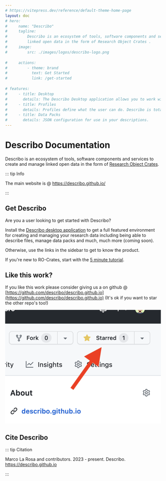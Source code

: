 ```yaml
---
# https://vitepress.dev/reference/default-theme-home-page
layout: doc
# hero:
#     name: "Describo"
#     tagline:
#         Describo is an ecosystem of tools, software components and services to create and manage
#         linked open data in the form of Research Object Crates .
#     image:
#         src: ./images/logos/describo-logo.png

#     actions:
#         - theme: brand
#           text: Get Started
#           link: /get-started

# features:
#     - title: Desktop
#       details: The Describo Desktop application allows you to work with and describe your data.
#     - title: Profiles
#       details: Profiles define what the user can do. Describo is totally configurable.
#     - title: Data Packs
#       details: JSON configuration for use in your descriptions.
---
```


# Describo Documentation

Describo is an ecosystem of tools, software components and services to create and manage linked open
data in the form of
[Research Object Crates](https://www.researchobject.org/ro-crate/specification.html).

::: tip Info

<div class="text-xl">
    The main website is @ <a href="https://describo.github.io/" target="_blank">https://describo.github.io/</a>
</div>

:::

## Get Describo

Are you a user looking to get started with Describo?

<div
    class="flex flex-row space-x-4 items-center bg-slate-100 p-8 text-slate-800 rounded-lg my-4"
>
    <div><i class="text-yellow-400 fa-2x fa-solid fa-circle-info"></i></div>
    <div>
        Install the <a href="https://describo.github.io/#/desktop" target="_blank">Describo desktop application</a>
        to get a full
        featured environment for creating and managing your research data including being able to describe
        files, manage data packs and much, much more (coming soon).
    </div>
</div>

Otherwise, use the links in the sidebar to get to know the product.

If you're new to RO-Crates, start with the [5 minute tutorial](/guide/five-minute-tutorial).

## Like this work?

If you like this work please consider giving us a
<i class="fa-solid fa-star text-yellow-400 fa-2x"></i> on github @
[https://github.com/describo/describo.github.io](https://github.com/describo/describo.github.io)
(It's ok if you want to star the other repo's too!)

<div class="flex justify-center">
    <img src="./images/describo-star-us.png" class="h-48"/>
</div>

## Cite Describo

::: tip Citation

Marco La Rosa and contributors. 2023 - present. Describo. https://describo.github.io

:::
